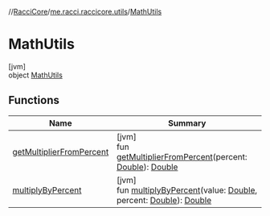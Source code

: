 //[RacciCore](../../../index.md)/[me.racci.raccicore.utils](../index.md)/[MathUtils](index.md)

# MathUtils

[jvm]\
object [MathUtils](index.md)

## Functions

| Name | Summary |
|---|---|
| [getMultiplierFromPercent](get-multiplier-from-percent.md) | [jvm]<br>fun [getMultiplierFromPercent](get-multiplier-from-percent.md)(percent: [Double](https://kotlinlang.org/api/latest/jvm/stdlib/kotlin/-double/index.html)): [Double](https://kotlinlang.org/api/latest/jvm/stdlib/kotlin/-double/index.html) |
| [multiplyByPercent](multiply-by-percent.md) | [jvm]<br>fun [multiplyByPercent](multiply-by-percent.md)(value: [Double](https://kotlinlang.org/api/latest/jvm/stdlib/kotlin/-double/index.html), percent: [Double](https://kotlinlang.org/api/latest/jvm/stdlib/kotlin/-double/index.html)): [Double](https://kotlinlang.org/api/latest/jvm/stdlib/kotlin/-double/index.html) |
